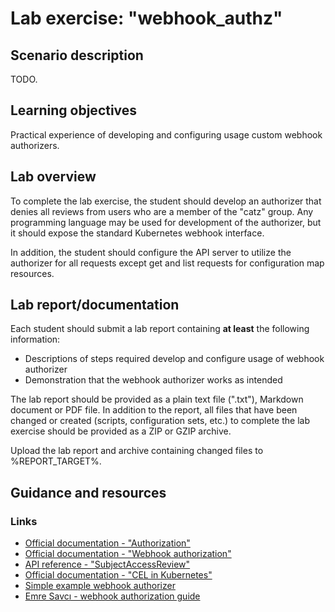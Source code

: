 <!--
SPDX-FileCopyrightText: © 2025 Menacit AB <foss@menacit.se>
SPDX-License-Identifier: CC-BY-SA-4.0
X-Context: Kubernetes security course
-->

# Lab exercise: "webhook_authz"


## Scenario description
TODO.


## Learning objectives
Practical experience of developing and configuring usage custom webhook authorizers.


## Lab overview
To complete the lab exercise, the student should develop an authorizer that denies all reviews
from users who are a member of the "catz" group. Any programming language may be used for
development of the authorizer, but it should expose the standard Kubernetes webhook interface.

In addition, the student should configure the API server to utilize the authorizer for all
requests except get and list requests for configuration map resources.


## Lab report/documentation
Each student should submit a lab report containing **at least** the following information:
- Descriptions of steps required develop and configure usage of webhook authorizer
- Demonstration that the webhook authorizer works as intended
  
The lab report should be provided as a plain text file (".txt"), Markdown document or PDF file.
In addition to the report, all files that have been changed or created (scripts, configuration
sets, etc.) to complete the lab exercise should be provided as a ZIP or GZIP archive.  
  
Upload the lab report and archive containing changed files to %REPORT_TARGET%.


## Guidance and resources


### Links
- [Official documentation - "Authorization"](https://kubernetes.io/docs/reference/access-authn-authz/authorization/)
- [Official documentation - "Webhook authorization"](https://kubernetes.io/docs/reference/access-authn-authz/webhook/)
- [API reference - "SubjectAccessReview"](https://kubernetes.io/docs/reference/kubernetes-api/authorization-resources/subject-access-review-v1/)
- [Official documentation - "CEL in Kubernetes"](https://kubernetes.io/docs/reference/using-api/cel/)
- [Simple example webhook authorizer](https://github.com/menacit/k8s_crlish_authorizer)
- [Emre Savcı - webhook authorization guide](https://mstryoda.medium.com/kubernetes-beyond-rbac-make-your-own-authorization-via-webhook-6b901196591b)
